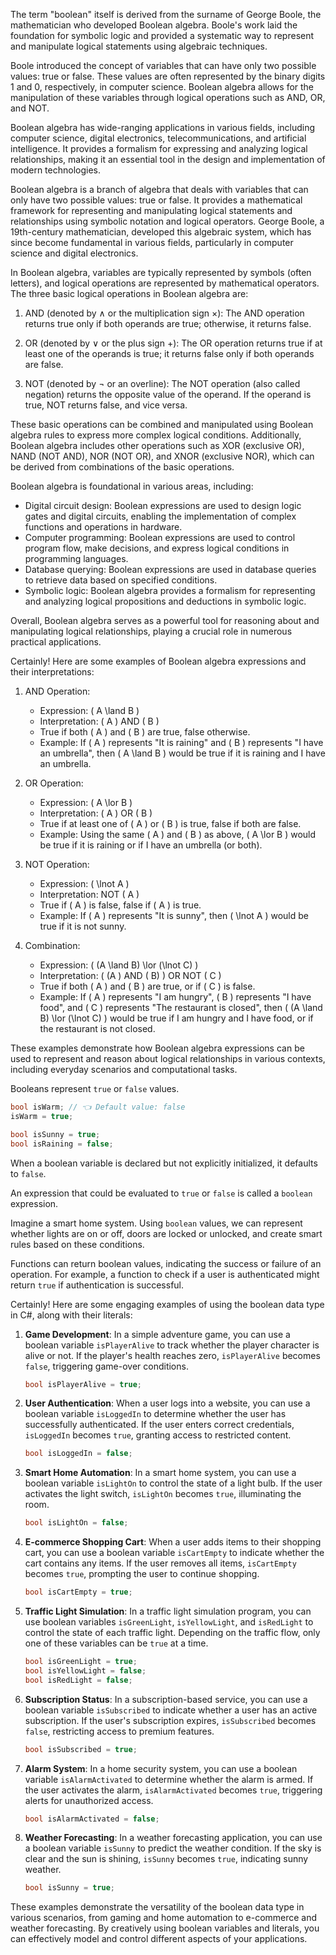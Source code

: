 The term "boolean" itself is derived from the surname of George Boole, the mathematician who developed Boolean algebra. Boole's work laid the foundation for symbolic logic and provided a systematic way to represent and manipulate logical statements using algebraic techniques.

Boole introduced the concept of variables that can have only two possible values: true or false. These values are often represented by the binary digits 1 and 0, respectively, in computer science. Boolean algebra allows for the manipulation of these variables through logical operations such as AND, OR, and NOT.

Boolean algebra has wide-ranging applications in various fields, including computer science, digital electronics, telecommunications, and artificial intelligence. It provides a formalism for expressing and analyzing logical relationships, making it an essential tool in the design and implementation of modern technologies.

Boolean algebra is a branch of algebra that deals with variables that can only have two possible values: true or false. It provides a mathematical framework for representing and manipulating logical statements and relationships using symbolic notation and logical operators. George Boole, a 19th-century mathematician, developed this algebraic system, which has since become fundamental in various fields, particularly in computer science and digital electronics.

In Boolean algebra, variables are typically represented by symbols (often letters), and logical operations are represented by mathematical operators. The three basic logical operations in Boolean algebra are:

1. AND (denoted by ∧ or the multiplication sign ×): The AND operation returns true only if both operands are true; otherwise, it returns false.

2. OR (denoted by ∨ or the plus sign +): The OR operation returns true if at least one of the operands is true; it returns false only if both operands are false.

3. NOT (denoted by ¬ or an overline): The NOT operation (also called negation) returns the opposite value of the operand. If the operand is true, NOT returns false, and vice versa.

These basic operations can be combined and manipulated using Boolean algebra rules to express more complex logical conditions. Additionally, Boolean algebra includes other operations such as XOR (exclusive OR), NAND (NOT AND), NOR (NOT OR), and XNOR (exclusive NOR), which can be derived from combinations of the basic operations.

Boolean algebra is foundational in various areas, including:

- Digital circuit design: Boolean expressions are used to design logic gates and digital circuits, enabling the implementation of complex functions and operations in hardware.
- Computer programming: Boolean expressions are used to control program flow, make decisions, and express logical conditions in programming languages.
- Database querying: Boolean expressions are used in database queries to retrieve data based on specified conditions.
- Symbolic logic: Boolean algebra provides a formalism for representing and analyzing logical propositions and deductions in symbolic logic.

Overall, Boolean algebra serves as a powerful tool for reasoning about and manipulating logical relationships, playing a crucial role in numerous practical applications.

Certainly! Here are some examples of Boolean algebra expressions and their interpretations:

1. AND Operation:
   - Expression: \( A \land B \)
   - Interpretation: \( A \) AND \( B \)
   - True if both \( A \) and \( B \) are true, false otherwise.
   - Example: If \( A \) represents "It is raining" and \( B \) represents "I have an umbrella", then \( A \land B \) would be true if it is raining and I have an umbrella.

2. OR Operation:
   - Expression: \( A \lor B \)
   - Interpretation: \( A \) OR \( B \)
   - True if at least one of \( A \) or \( B \) is true, false if both are false.
   - Example: Using the same \( A \) and \( B \) as above, \( A \lor B \) would be true if it is raining or if I have an umbrella (or both).

3. NOT Operation:
   - Expression: \( \lnot A \)
   - Interpretation: NOT \( A \)
   - True if \( A \) is false, false if \( A \) is true.
   - Example: If \( A \) represents "It is sunny", then \( \lnot A \) would be true if it is not sunny.

4. Combination:
   - Expression: \( (A \land B) \lor (\lnot C) \)
   - Interpretation: \( (A \) AND \( B) \) OR NOT \( C \)
   - True if both \( A \) and \( B \) are true, or if \( C \) is false.
   - Example: If \( A \) represents "I am hungry", \( B \) represents "I have food", and \( C \) represents "The restaurant is closed", then \( (A \land B) \lor (\lnot C) \) would be true if I am hungry and I have food, or if the restaurant is not closed.

These examples demonstrate how Boolean algebra expressions can be used to represent and reason about logical relationships in various contexts, including everyday scenarios and computational tasks.

Booleans represent `true` or `false` values.

```csharp
bool isWarm; // 👈 Default value: false
isWarm = true;

bool isSunny = true;
bool isRaining = false;
```

When a boolean variable is declared but not explicitly initialized, it defaults to `false`.

An expression that could be evaluated to `true` or `false` is called a `boolean` expression.

Imagine a smart home system. Using `boolean` values, we can represent whether lights are on or off, doors are locked or unlocked, and create smart rules based on these conditions.

Functions can return boolean values, indicating the success or failure of an operation. For example, a function to check if a user is authenticated might return `true` if authentication is successful.

Certainly! Here are some engaging examples of using the boolean data type in C#, along with their literals:

1. **Game Development**: In a simple adventure game, you can use a boolean variable `isPlayerAlive` to track whether the player character is alive or not. If the player's health reaches zero, `isPlayerAlive` becomes `false`, triggering game-over conditions.

   ```csharp
   bool isPlayerAlive = true;
   ```

2. **User Authentication**: When a user logs into a website, you can use a boolean variable `isLoggedIn` to determine whether the user has successfully authenticated. If the user enters correct credentials, `isLoggedIn` becomes `true`, granting access to restricted content.

   ```csharp
   bool isLoggedIn = false;
   ```

3. **Smart Home Automation**: In a smart home system, you can use a boolean variable `isLightOn` to control the state of a light bulb. If the user activates the light switch, `isLightOn` becomes `true`, illuminating the room.

   ```csharp
   bool isLightOn = false;
   ```

4. **E-commerce Shopping Cart**: When a user adds items to their shopping cart, you can use a boolean variable `isCartEmpty` to indicate whether the cart contains any items. If the user removes all items, `isCartEmpty` becomes `true`, prompting the user to continue shopping.

   ```csharp
   bool isCartEmpty = true;
   ```

5. **Traffic Light Simulation**: In a traffic light simulation program, you can use boolean variables `isGreenLight`, `isYellowLight`, and `isRedLight` to control the state of each traffic light. Depending on the traffic flow, only one of these variables can be `true` at a time.

   ```csharp
   bool isGreenLight = true;
   bool isYellowLight = false;
   bool isRedLight = false;
   ```

6. **Subscription Status**: In a subscription-based service, you can use a boolean variable `isSubscribed` to indicate whether a user has an active subscription. If the user's subscription expires, `isSubscribed` becomes `false`, restricting access to premium features.

   ```csharp
   bool isSubscribed = true;
   ```

7. **Alarm System**: In a home security system, you can use a boolean variable `isAlarmActivated` to determine whether the alarm is armed. If the user activates the alarm, `isAlarmActivated` becomes `true`, triggering alerts for unauthorized access.

   ```csharp
   bool isAlarmActivated = false;
   ```

8. **Weather Forecasting**: In a weather forecasting application, you can use a boolean variable `isSunny` to predict the weather condition. If the sky is clear and the sun is shining, `isSunny` becomes `true`, indicating sunny weather.

   ```csharp
   bool isSunny = true;
   ```

These examples demonstrate the versatility of the boolean data type in various scenarios, from gaming and home automation to e-commerce and weather forecasting. By creatively using boolean variables and literals, you can effectively model and control different aspects of your applications.